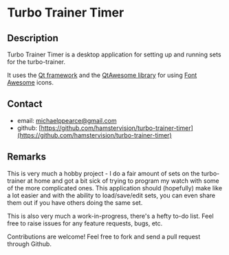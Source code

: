 Turbo Trainer Timer
====================================================

Description
-----------

Turbo Trainer Timer is a desktop application for setting up and running sets for the turbo-trainer.

It uses the [Qt framework](https://www.qt.io/) and the [QtAwesome library](https://github.com/gamecreature/QtAwesome/) for using [Font Awesome](http://fortawesome.github.io/Font-Awesome/) icons.

Contact
-------

* email: <michaelppearce@gmail.com>
* github: [https://github.com/hamstervision/turbo-trainer-timer](https://github.com/hamstervision/turbo-trainer-timer)


Remarks
-------
This is very much a hobby project - I do a fair amount of sets on the turbo-trainer at home and got a bit sick of trying to program my watch with some of the more complicated ones. This application should (hopefully) make like a lot easier and with the ability to load/save/edit sets, you can even share them out if you have others doing the same set.

This is also very much a work-in-progress, there's a hefty to-do list. Feel free to raise issues for any feature requests, bugs, etc.

Contributions are welcome! Feel free to fork and send a pull request through Github.
